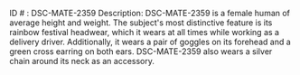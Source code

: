 ID # : DSC-MATE-2359
Description: DSC-MATE-2359 is a female human of average height and weight. The subject's most distinctive feature is its rainbow festival headwear, which it wears at all times while working as a delivery driver. Additionally, it wears a pair of goggles on its forehead and a green cross earring on both ears. DSC-MATE-2359 also wears a silver chain around its neck as an accessory.